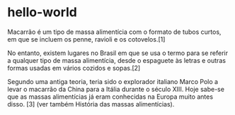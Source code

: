 # hello-world
Macarrão é um tipo de massa alimentícia com o formato de tubos curtos, em que se incluem os penne, ravioli e os cotovelos.[1]

No entanto, existem lugares no Brasil em que se usa o termo para se referir a qualquer tipo de massa alimentícia, desde o espaguete às letras e outras formas usadas em vários cozidos e sopas.[2]

Segundo uma antiga teoria, teria sido o explorador italiano Marco Polo a levar o macarrão da China para a Itália durante o século XIII. Hoje sabe-se que as massas alimentícias já eram conhecidas na Europa muito antes disso. [3] (ver também História das massas alimentícias).
